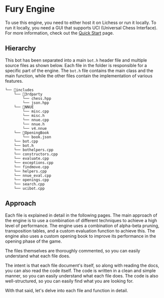 # Fury Engine
To use this engine, you need to either host it on Lichess or run it locally. To run it locally, you need a GUI that supports UCI (Universal Chess Interface). For more information, check out the [Quick Start](/quickstart.md) page.

## Hierarchy
This bot has been separated into a main `bot.h` header file and multiple source files as shown below. Each file in the folder is responsible for a specific part of the engine. The `bot.h` file contains the main class and the main function, while the other files contain the implementation of various features.
```
└── 📁includes
    └── 📁3rdparty
        └── chess.hpp
        └── json.hpp
    └── 📁NNUE
        └── misc.cpp
        └── misc.h
        └── nnue.cpp
        └── nnue.h
        └── v4.nnue
    └── 📁OpeningBook
        └── book.json
    └── bot.cpp
    └── bot.h
    └── bothelpers.cpp
    └── constructors.cpp
    └── evaluate.cpp
    └── exceptions.cpp
    └── findmove.cpp
    └── helpers.cpp
    └── nnue_eval.cpp
    └── openings.cpp
    └── search.cpp
    └── ucibot.cpp
```
## Approach
Each file is explained in detail in the following pages. The main approach of the engine is to use a combination of different techniques to achieve a high level of performance. The engine uses a combination of alpha-beta pruning, transposition tables, and a custom evaluation function to achieve this. The engine also uses a custom opening book to improve its performance in the opening phase of the game.

The files themselves are thoroughly commented, so you can easily understand what each file does. 

The intent is that each file document's itself, so along with reading the docs, you can also read the code itself. The code is written in a clean and simple manner, so you can easily understand what each file does. The code is also well-structured, so you can easily find what you are looking for.

With that said, let's delve into each file and function in detail.
